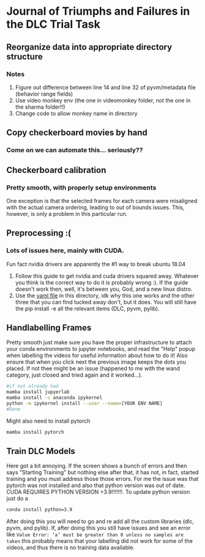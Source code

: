 # Journal of Triumphs and Failures in the DLC Trial Task 
## Reorganize data into appropriate directory structure
### Notes
1. Figure out difference between line 14 and line 32 of pyvm/metadata file (behavior range fields)
2. Use video monkey env (the one in videomonkey folder, not the one in the sharma folder!!)
3. Change code to allow monkey name in directory
## Copy checkerboard movies by hand 
### Come on we can automate this... seriously??
## Checkerboard calibration
### Pretty smooth, with properly setup environments
One exception is that the selected frames for each camera were misaligned with the actual camera ordering, leading to out of bounds issues. This, however, is only a problem in this particular run.
## Preprocessing :(
### Lots of issues here, mainly with CUDA.
Fun fact nvidia drivers are apparently the #1 way to break ubuntu 18.04
1. Follow this guide to get nvidia and cuda drivers squared away. Whatever you think is the correct way to do it is probably wrong :). If the guide doesn't work then, well, it's between you, God, and a new linux distro.
2. Use the [yaml file](https://github.com/Danhan71/hand_track_shid/blob/18d60b0771d00f87dea14a5138a94c5f11fc9c13/test.yaml) in this directory, idk why this one works and the other three that you can find tucked away don't, but it does. You will still have the pip install -e all the relevant items (DLC, pyvm, pylib).
## Handlabelling Frames
Pretty smooth just make sure you have the proper infrastructure to attach your conda environments to jupyter notebooks, and read the "Help" popup when labelling the videos for useful information about how to do it! Also ensure that when you click next the previous image keeps the dots you placed. If not thee might be an issue (happened to me with the wand category, just closed and tried again and it worked...).
```bash
#if not already had
mamba install jupyerlab
mamba install -c anaconda ipykernel
python -m ipykernel install --user --name=[YOUR ENV NAME]
#Done
```
Might also need to install pytorch 
```bash
mamba install pytorch
```
## Train DLC Models
Here got a bit annoying. If the screen shows a bunch of errors and then says "Starting Training" but nothing else after that, it has not, in fact, started training and you must address those those errors. For me the issue was that pytorch was not installed and also that python version was out of date. CUDA REQUIRES PYTHON VERSION >3.9!!!!!!!. To update python version just do a
```bash
conda install python=3.9
```
After doing this you will need to go and re add all the custom libraries (dlc, pyvm, and pylib).
If, after doing this you still have issues and see an error like ```Value Error: ‘a’ must be greater than 0 unless no samples are taken``` this probably means that your labelling did not work for some of the videos, and thus there is no training data avaliable.



